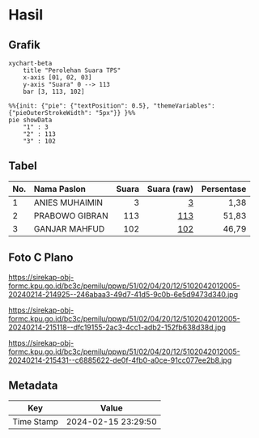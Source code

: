# Hasil

## Grafik

```mermaid
xychart-beta
    title "Perolehan Suara TPS"
    x-axis [01, 02, 03]
    y-axis "Suara" 0 --> 113
    bar [3, 113, 102]
```

```mermaid
%%{init: {"pie": {"textPosition": 0.5}, "themeVariables": {"pieOuterStrokeWidth": "5px"}} }%%
pie showData
    "1" : 3
    "2" : 113
    "3" : 102
```

## Tabel

| No. | Nama Paslon    | Suara | Suara (raw) | Persentase |
|:--- |:-------------- | -----:| -----------:| ----------:|
| 1   | ANIES MUHAIMIN | 3     | [3][p-1]    | 1,38       |
| 2   | PRABOWO GIBRAN | 113   | [113][p-2]  | 51,83      |
| 3   | GANJAR MAHFUD  | 102   | [102][p-3]  | 46,79      |


[p-1]: https://github.com/gigit-pemilu/pemilu-2024-51-bali/blob/main/pilpres/hitung-suara/sub/51-bali/sub/02-tabanan/sub/04-kerambitan/sub/2012-sembung-gede/sub/005-tps/sub/paslon-1.txt
[p-2]: https://github.com/gigit-pemilu/pemilu-2024-51-bali/blob/main/pilpres/hitung-suara/sub/51-bali/sub/02-tabanan/sub/04-kerambitan/sub/2012-sembung-gede/sub/005-tps/sub/paslon-2.txt
[p-3]: https://github.com/gigit-pemilu/pemilu-2024-51-bali/blob/main/pilpres/hitung-suara/sub/51-bali/sub/02-tabanan/sub/04-kerambitan/sub/2012-sembung-gede/sub/005-tps/sub/paslon-3.txt

## Foto C Plano

https://sirekap-obj-formc.kpu.go.id/bc3c/pemilu/ppwp/51/02/04/20/12/5102042012005-20240214-214925--246abaa3-49d7-41d5-9c0b-6e5d9473d340.jpg

https://sirekap-obj-formc.kpu.go.id/bc3c/pemilu/ppwp/51/02/04/20/12/5102042012005-20240214-215118--dfc19155-2ac3-4cc1-adb2-152fb638d38d.jpg

https://sirekap-obj-formc.kpu.go.id/bc3c/pemilu/ppwp/51/02/04/20/12/5102042012005-20240214-215431--c6885622-de0f-4fb0-a0ce-91cc077ee2b8.jpg


## Metadata

| Key        | Value               |
| ---------- | ------------------- |
| Time Stamp | 2024-02-15 23:29:50 |



